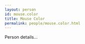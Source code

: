 ```yaml
---
layout: person
id: mouse.color
title: Mouse Color
permalink: people/mouse.color.html
---
```


Person details...